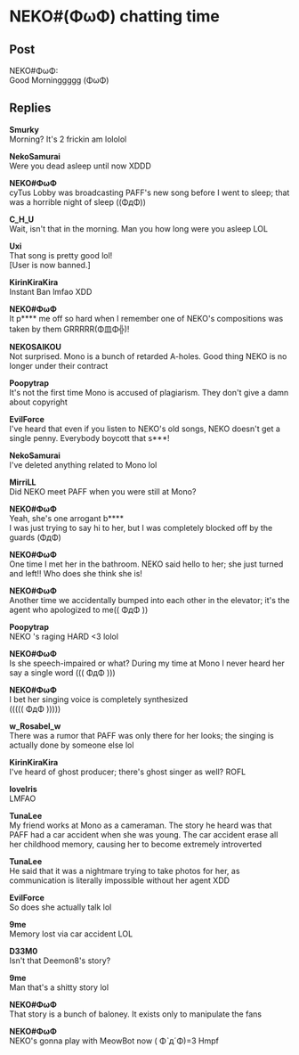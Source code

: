 # NEKO#(ΦωΦ) chatting time
## Post
NEKO#ΦωΦ:<br>
Good Morninggggg (ΦωΦ)



## Replies
**Smurky**<br>
Morning? It's 2 frickin am lololol

**NekoSamurai**<br>
Were you dead asleep until now XDDD

**NEKO#ΦωΦ**<br>
cyTus Lobby was broadcasting PAFF's new song before I went to sleep; that was a horrible night of sleep ((ΦдΦ))

**C_H_U**<br>
Wait, isn't that in the morning. Man you how long were you asleep LOL

**Uxi**<br>
That song is pretty good lol! <br>
[User is now banned.]

**KirinKiraKira**<br>
Instant Ban lmfao XDD

**NEKO#ΦωΦ**<br>
It p\*\*\*\* me off so hard when I remember one of NEKO's compositions was taken by them GRRRRR(Φ皿Φ╬)!

**NEKOSAIKOU**<br>
Not surprised. Mono is a bunch of retarded A-holes. Good thing NEKO is no longer under their contract

**Poopytrap**<br>
It's not the first time Mono is accused of plagiarism. They don't give a damn about copyright

**EvilForce**<br>
I've heard that even if you listen to NEKO's old songs, NEKO doesn't get a single penny. Everybody boycott that s\*\*\*!

**NekoSamurai**<br>
I've deleted anything related to Mono lol

**MirriLL**<br>
Did NEKO meet PAFF when you were still at Mono?

**NEKO#ΦωΦ**<br>
Yeah, she's one arrogant b\*\*\*\*<br>
I was just trying to say hi to her, but I was completely blocked off by the guards (ΦдΦ)

**NEKO#ΦωΦ**<br>
One time I met her in the bathroom. NEKO said hello to her; she just turned and left!! Who does she think she is!

**NEKO#ΦωΦ**<br>
Another time we accidentally bumped into each other in the elevator; it's the agent who apologized to me((  ΦдΦ  ))

**Poopytrap**<br>
NEKO 's raging HARD <3 lolol

**NEKO#ΦωΦ**<br>
Is she speech-impaired or what? During my time at Mono I never heard her say a single word (((  ΦдΦ  )))

**NEKO#ΦωΦ**<br>
I bet her singing voice is completely synthesized <br>
(((((     ΦдΦ      )))))

**w_Rosabel_w**<br>
There was a rumor that PAFF was only there for her looks; the singing is actually done by someone else lol

**KirinKiraKira**<br>
I've heard of ghost producer; there's ghost singer as well? ROFL

**loveIris**<br>
LMFAO

**TunaLee**<br>
My friend works at Mono as a cameraman. The story he heard was that PAFF had a car accident when she was young. The car accident erase all her childhood memory, causing her to become extremely introverted

**TunaLee**<br>
He said that it was a nightmare trying to take photos for her, as communication is literally impossible without her agent XDD

**EvilForce**<br>
So does she actually talk lol

**9me**<br>
Memory lost via car accident LOL

**D33M0**<br>
Isn't that Deemon8's story?

**9me**<br>
Man that's a shitty story lol

**NEKO#ΦωΦ**<br>
That story is a bunch of baloney. It exists only to manipulate the fans

**NEKO#ΦωΦ**<br>
NEKO's gonna play with MeowBot now (  ΦˋдˊΦ)=3 Hmpf

